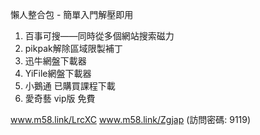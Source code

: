 懶人整合包 - 簡單入門解壓即用

1. 百事可搜——同時從多個網站搜索磁力
2. pikpak解除區域限製補丁
3. 迅牛網盤下載器
4. YiFile網盤下載器
5. 小鵝通 已購買課程下載
6. 愛奇藝 vip版 免費

www.m58.link/LrcXC
www.m58.link/Zgjap (訪問密碼: 9119)
